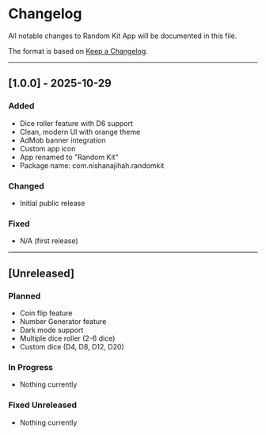 # Changelog

All notable changes to Random Kit App will be documented in this file.

The format is based on [Keep a Changelog](https://keepachangelog.com/en/1.0.0/).

---

## [1.0.0] - 2025-10-29

### Added

- Dice roller feature with D6 support
- Clean, modern UI with orange theme
- AdMob banner integration
- Custom app icon
- App renamed to "Random Kit"
- Package name: com.nishanajihah.randomkit

### Changed

- Initial public release

### Fixed

- N/A (first release)

---

## [Unreleased]

### Planned

- Coin flip feature
- Number Generator feature
- Dark mode support
- Multiple dice roller (2-6 dice)
- Custom dice (D4, D8, D12, D20)

### In Progress

- Nothing currently

### Fixed Unreleased

- Nothing currently
